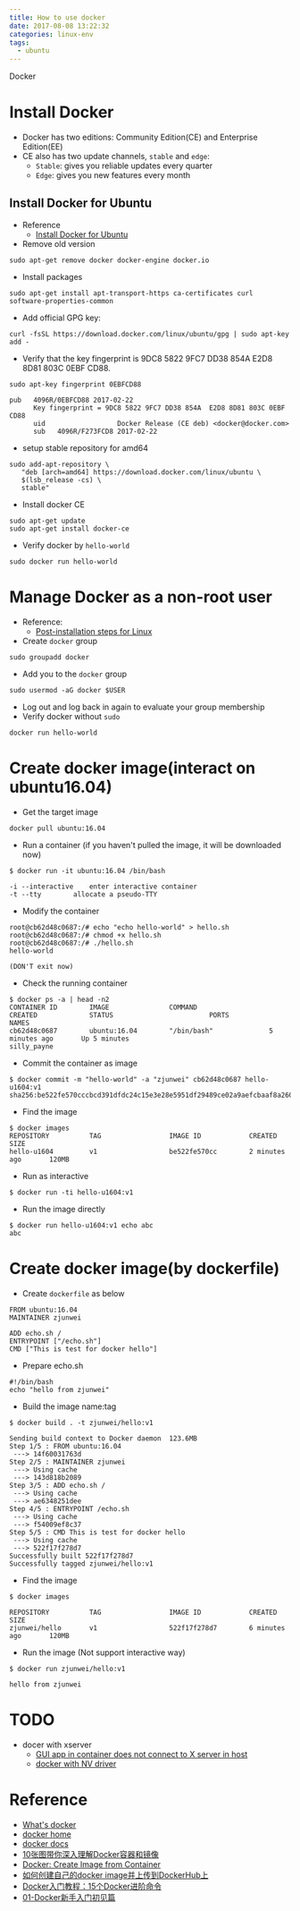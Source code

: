 ```yaml
---
title: How to use docker
date: 2017-08-08 13:22:32
categories: linux-env
tags:
  - ubuntu
---
```


Docker

<!--more-->

# Install Docker #
* Docker has two editions: Community Edition(CE) and Enterprise Edition(EE)
* CE also has two update channels, `stable` and `edge`:
  * `Stable`: gives you reliable updates every quarter
  * `Edge`: gives you new features every month

## Install Docker for Ubuntu
* Reference
  * [Install Docker for Ubuntu](https://docs.docker.com/engine/installation/linux/docker-ce/ubuntu/)
* Remove old version
```
sudo apt-get remove docker docker-engine docker.io
```
* Install packages
```
sudo apt-get install apt-transport-https ca-certificates curl software-properties-common
```
* Add official GPG key:
```
curl -fsSL https://download.docker.com/linux/ubuntu/gpg | sudo apt-key add -
```
  * Verify that the key fingerprint is 9DC8 5822 9FC7 DD38 854A E2D8 8D81 803C 0EBF CD88.
```
sudo apt-key fingerprint 0EBFCD88

pub   4096R/0EBFCD88 2017-02-22
      Key fingerprint = 9DC8 5822 9FC7 DD38 854A  E2D8 8D81 803C 0EBF CD88
      uid                  Docker Release (CE deb) <docker@docker.com>
      sub   4096R/F273FCD8 2017-02-22
```
* setup stable repository for amd64
```
sudo add-apt-repository \
   "deb [arch=amd64] https://download.docker.com/linux/ubuntu \
   $(lsb_release -cs) \
   stable"
```
* Install docker CE
```
sudo apt-get update
sudo apt-get install docker-ce
```
* Verify docker by `hello-world`
```
sudo docker run hello-world
```

# Manage Docker as a non-root user #
* Reference:
  * [Post-installation steps for Linux](https://docs.docker.com/engine/installation/linux/linux-postinstall/)
* Create `docker` group
```
sudo groupadd docker
```
* Add you to the `docker` group
```
sudo usermod -aG docker $USER
```
* Log out and log back in again to evaluate your group membership
* Verify docker without `sudo`
```
docker run hello-world
```

# Create docker image(interact on ubuntu16.04) #
* Get the target image
```
docker pull ubuntu:16.04
```
* Run a container (if you haven't pulled the image, it will be downloaded now)
```
$ docker run -it ubuntu:16.04 /bin/bash

-i --interactive	enter interactive container
-t --tty		allocate a pseudo-TTY
```
* Modify the container
```
root@cb62d48c0687:/# echo "echo hello-world" > hello.sh
root@cb62d48c0687:/# chmod +x hello.sh 
root@cb62d48c0687:/# ./hello.sh 
hello-world

(DON'T exit now)
```
* Check the running container
```
$ docker ps -a | head -n2
CONTAINER ID        IMAGE               COMMAND                  CREATED             STATUS                        PORTS               NAMES
cb62d48c0687        ubuntu:16.04        "/bin/bash"              5 minutes ago       Up 5 minutes                                      silly_payne
```
* Commit the container as image
```
$ docker commit -m "hello-world" -a "zjunwei" cb62d48c0687 hello-u1604:v1
sha256:be522fe570cccbcd391dfdc24c15e3e28e5951df29489ce02a9aefcbaaf8a260
```
* Find the image
```
$ docker images
REPOSITORY          TAG                 IMAGE ID            CREATED             SIZE
hello-u1604         v1                  be522fe570cc        2 minutes ago       120MB
```
* Run as interactive
```
$ docker run -ti hello-u1604:v1
```
* Run the image directly
```
$ docker run hello-u1604:v1 echo abc
abc
```

# Create docker image(by dockerfile) #
* Create `dockerfile` as below
```
FROM ubuntu:16.04
MAINTAINER zjunwei

ADD echo.sh /
ENTRYPOINT ["/echo.sh"]
CMD ["This is test for docker hello"]
```
* Prepare echo.sh
```
#!/bin/bash
echo "hello from zjunwei"
```
* Build the image name:tag
```
$ docker build . -t zjunwei/hello:v1

Sending build context to Docker daemon  123.6MB
Step 1/5 : FROM ubuntu:16.04
 ---> 14f60031763d
Step 2/5 : MAINTAINER zjunwei
 ---> Using cache
 ---> 143d818b2089
Step 3/5 : ADD echo.sh /
 ---> Using cache
 ---> ae6348251dee
Step 4/5 : ENTRYPOINT /echo.sh
 ---> Using cache
 ---> f54009ef8c37
Step 5/5 : CMD This is test for docker hello
 ---> Using cache
 ---> 522f17f278d7
Successfully built 522f17f278d7
Successfully tagged zjunwei/hello:v1
```
* Find the image
```
$ docker images

REPOSITORY          TAG                 IMAGE ID            CREATED             SIZE
zjunwei/hello       v1                  522f17f278d7        6 minutes ago       120MB
```
* Run the image (Not support interactive way)
```
$ docker run zjunwei/hello:v1

hello from zjunwei
```

# TODO
* docer with xserver
  * [GUI app in container does not connect to X server in host](https://forums.docker.com/t/gui-app-in-container-does-not-connect-to-x-server-in-host/34702)
  * [docker with NV driver](http://gernotklingler.com/blog/docker-replaced-virtual-machines-chroots/)

# Reference #
* [What's docker](https://www.docker.com/what-docker)
* [docker home](https://www.docker.com)
* [docker docs](https://docs.docker.com)
* [10张图带你深入理解Docker容器和镜像](http://dockone.io/article/783)
* [Docker: Create Image from Container](http://blog.csdn.net/wxqee/article/details/52081866)
* [如何创建自己的docker image并上传到DockerHub上](http://www.cnblogs.com/shihuc/p/5152949.html)
* [Docker入门教程：15个Docker进阶命令](http://cloud.51cto.com/art/201412/462910.htm)
* [01-Docker新手入门初见篇](https://segmentfault.com/a/1190000007554125)

